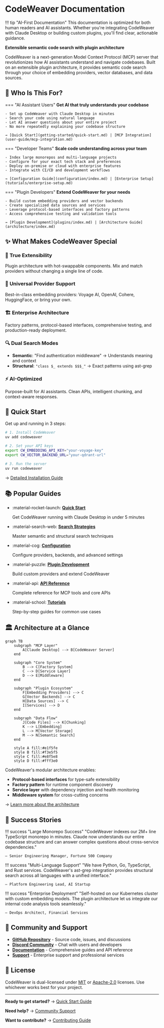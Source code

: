 <!--
SPDX-FileCopyrightText: 2025 Knitli Inc.

SPDX-License-Identifier: MIT OR Apache-2.0
-->

# CodeWeaver Documentation

!!! tip "AI-First Documentation"
    This documentation is optimized for both human readers and AI assistants. Whether you're integrating CodeWeaver with Claude Desktop or building custom plugins, you'll find clear, actionable guidance.

**Extensible semantic code search with plugin architecture**

CodeWeaver is a next-generation Model Context Protocol (MCP) server that revolutionizes how AI assistants understand and navigate codebases. Built on an extensible plugin architecture, it provides semantic code search through your choice of embedding providers, vector databases, and data sources.

## 🎯 Who Is This For?

=== "AI Assistant Users"
    **Get AI that truly understands your codebase**
    
    - Set up CodeWeaver with Claude Desktop in minutes
    - Search your code using natural language
    - Let AI answer questions about your entire project
    - No more repeatedly explaining your codebase structure
    
    → [Quick Start](getting-started/quick-start.md) | [MCP Integration](user-guide/mcp-integration.md)

=== "Developer Teams"
    **Scale code understanding across your team**
    
    - Index large monorepos and multi-language projects
    - Configure for your exact tech stack and preferences
    - Deploy on-premise or cloud with enterprise features
    - Integrate with CI/CD and development workflows
    
    → [Configuration Guide](configuration/index.md) | [Enterprise Setup](tutorials/enterprise-setup.md)

=== "Plugin Developers"
    **Extend CodeWeaver for your needs**
    
    - Build custom embedding providers and vector backends
    - Create specialized data sources and services
    - Leverage protocol-based interfaces and factory patterns
    - Access comprehensive testing and validation tools
    
    → [Plugin Development](plugins/index.md) | [Architecture Guide](architecture/index.md)

## ✨ What Makes CodeWeaver Special

### 🔌 **True Extensibility**
Plugin architecture with hot-swappable components. Mix and match providers without changing a single line of code.

### 🧠 **Universal Provider Support**
Best-in-class embedding providers: Voyage AI, OpenAI, Cohere, HuggingFace, or bring your own.

### 🏗️ **Enterprise Architecture**
Factory patterns, protocol-based interfaces, comprehensive testing, and production-ready deployment.

### 🔍 **Dual Search Modes**
- **Semantic**: "Find authentication middleware" → Understands meaning and context
- **Structural**: `"class $_ extends $$$_"` → Exact patterns using ast-grep

### ⚡ **AI-Optimized**
Purpose-built for AI assistants. Clean APIs, intelligent chunking, and context-aware responses.

## 🚀 Quick Start

Get up and running in 3 steps:

```bash
# 1. Install CodeWeaver
uv add codeweaver

# 2. Set your API keys
export CW_EMBEDDING_API_KEY="your-voyage-key"
export CW_VECTOR_BACKEND_URL="your-qdrant-url"

# 3. Run the server
uv run codeweaver
```

→ [Detailed Installation Guide](getting-started/installation.md)

## 📚 Popular Guides

<div class="grid cards" markdown>

-   :material-rocket-launch: **[Quick Start](getting-started/quick-start.md)**
    
    Get CodeWeaver running with Claude Desktop in under 5 minutes
    
-   :material-search-web: **[Search Strategies](user-guide/search-strategies.md)**
    
    Master semantic and structural search techniques
    
-   :material-cog: **[Configuration](configuration/config-file.md)**
    
    Configure providers, backends, and advanced settings
    
-   :material-puzzle: **[Plugin Development](plugins/getting-started.md)**
    
    Build custom providers and extend CodeWeaver
    
-   :material-api: **[API Reference](api/index.md)**
    
    Complete reference for MCP tools and core APIs
    
-   :material-school: **[Tutorials](tutorials/index.md)**
    
    Step-by-step guides for common use cases

</div>

## 🏛️ Architecture at a Glance

```mermaid
graph TB
    subgraph "MCP Layer"
        A[Claude Desktop] --> B[CodeWeaver Server]
    end
    
    subgraph "Core System"
        B --> C[Factory System]
        C --> D[Service Layer]
        D --> E[Middleware]
    end
    
    subgraph "Plugin Ecosystem"
        F[Embedding Providers] --> C
        G[Vector Backends] --> C
        H[Data Sources] --> C
        I[Services] --> D
    end
    
    subgraph "Data Flow"
        J[Code Files] --> K[Chunking]
        K --> L[Embedding]
        L --> M[Vector Storage]
        M --> N[Semantic Search]
    end
    
    style A fill:#e1f5fe
    style B fill:#f3e5f5
    style C fill:#e8f5e8
    style D fill:#fff3e0
```

CodeWeaver's modular architecture enables:

- **Protocol-based interfaces** for type-safe extensibility
- **Factory pattern** for runtime component discovery
- **Service layer** with dependency injection and health monitoring
- **Middleware system** for cross-cutting concerns

→ [Learn more about the architecture](architecture/index.md)

## 🌟 Success Stories

!!! success "Large Monorepo Success"
    "CodeWeaver indexes our 2M+ line TypeScript monorepo in minutes. Claude now understands our entire codebase structure and can answer complex questions about cross-service dependencies."
    
    — Senior Engineering Manager, Fortune 500 Company

!!! success "Multi-Language Support"
    "We have Python, Go, TypeScript, and Rust services. CodeWeaver's ast-grep integration provides structural search across all languages with a unified interface."
    
    — Platform Engineering Lead, AI Startup

!!! success "Enterprise Deployment"
    "Self-hosted on our Kubernetes cluster with custom embedding models. The plugin architecture let us integrate our internal code analysis tools seamlessly."
    
    — DevOps Architect, Financial Services

## 🤝 Community and Support

- **[GitHub Repository](https://github.com/knitli/code-weaver-mcp)** - Source code, issues, and discussions
- **[Discord Community](https://discord.gg/codeweaver)** - Chat with users and developers
- **[Documentation](https://docs.codeweaver.dev)** - Comprehensive guides and API reference
- **[Support](community/support.md)** - Enterprise support and professional services

## 📄 License

CodeWeaver is dual-licensed under [MIT](https://opensource.org/licenses/MIT) or [Apache-2.0](https://opensource.org/licenses/Apache-2.0) licenses. Use whichever works best for your project.

---

**Ready to get started?** → [Quick Start Guide](getting-started/quick-start.md)

**Need help?** → [Community Support](community/support.md)

**Want to contribute?** → [Contributing Guide](community/contributing.md)